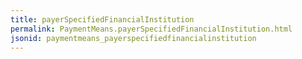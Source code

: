 ```yaml
---
title: payerSpecifiedFinancialInstitution
permalink: PaymentMeans.payerSpecifiedFinancialInstitution.html
jsonid: paymentmeans_payerspecifiedfinancialinstitution
---
```

